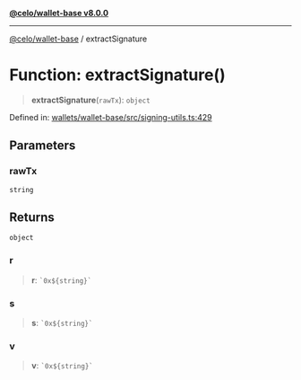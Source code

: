[**@celo/wallet-base v8.0.0**](../README.md)

***

[@celo/wallet-base](../README.md) / extractSignature

# Function: extractSignature()

> **extractSignature**(`rawTx`): `object`

Defined in: [wallets/wallet-base/src/signing-utils.ts:429](https://github.com/celo-org/developer-tooling/blob/master/packages/sdk/wallets/wallet-base/src/signing-utils.ts#L429)

## Parameters

### rawTx

`string`

## Returns

`object`

### r

> **r**: `` `0x${string}` ``

### s

> **s**: `` `0x${string}` ``

### v

> **v**: `` `0x${string}` ``

